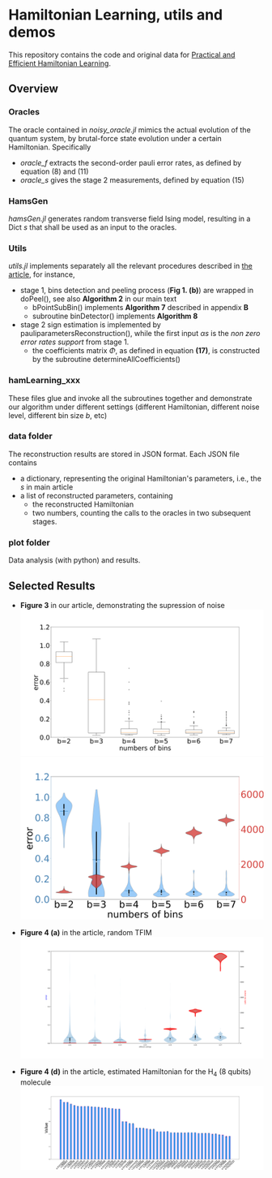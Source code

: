 # Hamiltonian Learning, utils and demos

This repository contains the code and original data for [Practical and Efficient Hamiltonian Learning](https://arxiv.org/abs/2201.00190).

## Overview

### Oracles

The oracle contained in *noisy_oracle.jl* mimics the actual evolution of the quantum system, by brutal-force state evolution under a certain Hamiltonian. Specifically
- *oracle_f* extracts the second-order pauli error rates, as defined by equation (8) and (11)
- *oracle_s* gives the stage 2 measurements, defined by equation (15)

### HamsGen

*hamsGen.jl* generates random transverse field Ising model, resulting in a Dict $s$ that shall be used as an input to the oracles.

### Utils

*utils.jl* implements separately all the relevant procedures described in [the article](https://arxiv.org/abs/2201.00190), for instance, 
- stage 1, bins detection and peeling process (**Fig 1. (b)**) are wrapped in doPeel(), see also **Algorithm 2** in our main text
	- bPointSubBin() implements **Algorithm 7** described in appendix **B**
	- subroutine binDetector() implements **Algorithm 8**
- stage 2 sign estimation is implemented by pauliparametersReconstruction(), while the first input $\alpha s$ is the *non zero error rates support* from stage 1.
	- the coefficients matrix $\Phi$, as defined in equation **(17)**, is constructed by the subroutine determineAllCoefficients()

### hamLearning_xxx

These files glue and invoke all the subroutines together and demonstrate our algorithm under different settings (different Hamiltonian, different noise level, different bin size $b$, etc)

### data folder

The reconstruction results are stored in JSON format. Each JSON file contains
- a dictionary, representing the original Hamiltonian's parameters, i.e., the $s$ in main article
- a list of reconstructed parameters, containing
  - the reconstructed Hamiltonian
  - two numbers, counting the calls to the oracles in two subsequent stages.

### plot folder

Data analysis (with python) and results.



## Selected Results

- **Figure 3** in our article, demonstrating the supression of noise
    ![error](plot/Ising_n=6_varb_boxplot.png)
    ![ising_varb](plot/Ising_n=6_varb_violin.png)

- **Figure 4 (a)** in the article, random TFIM
    ![randomIsing_varn](plot/strictRandomIsing_n%3D1-7_violin.svg)

- **Figure 4 (d)** in the article, estimated Hamiltonian for the $\text{H}_4$ (8 qubits) molecule
    ![Molecules](plot/H4_new.svg)
<!-- - random Ising, under various noise level:

    ![ising1](plot/RandomIsing_n=4_varNoise_violin.svg)

- Ising, various noise level:

![ising2](plot/Ising_n=4_varNoise_violin.svg)

## Ising, scaling plot for different qubit number

random:
![ising3](plot/strictRandomIsing_n=1-7_violin.svg)

without randomness
![ising4](plot/strictIsing_n=1-8_violin.svg)

## Random Ising, various b

![var_b](plot/Ising_n=4_varb_violin.svg)

## Chemical Ham

LiH4, top 25 largest terms

![topTerms](plot/LiH4_top_20_terms_barplot.svg)

reconstruction with various b

![var_b](plot/Ising_LiH4_n=6_varb_violin.svg)

![var_b_plot](plot/LiH4_top_25_terms_scatterplot.svg)

## Random Ising n=4, increasing taylor expansion & fitting order $O(t^m)$

only even order is included, i.e. $m=6$ indicates fitting at order $t^0, t^2, t^4, t^6$

![var_m_plot](plot/RandomIsing_n=4_var_m_violin.svg)

## other bar plots

Ising, n=6
![Isingbar](plot/Ising_n=6_top_20_terms_barplot.svg)

## axis color changed

![error](plot/Ising_n=4_varNoise_violin_axisWithColor.svg)

![error](plot/LiH4_top_27_terms_redo_barplot.svg)

## box plot, demonstrating suppression of noise

![error](plot/Ising_n=4_varb_boxplot.svg)

## other chemical Hamiltonians

### Hchain, 4 atoms, 8 qubit, b=6, strengh * 10

top 60 terms

![error](plot/H4_top60_terms_barplot.svg)

### Hchain, 3 atoms, 6 qubit, b=4, 5, 6, 7, strengh * 10

top 20 terms

![error](plot/H3_top_20_terms_barplot.svg)

![error](plot/H3_n=6_varb_violin.svg)

### Hchain, 2 atoms, strengh * 10

full 14 terms

![error](plot/H2_full14_terms_barplot.svg)

![error](plot/H2_n=4_varb_violin.svg)

### revised figure, Hchain with 4 atoms

![error](plot/H4_new.svg) -->
